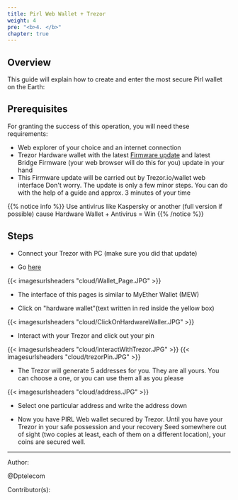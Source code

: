 ```yaml
---
title: Pirl Web Wallet + Trezor
weight: 4
pre: "<b>4. </b>"
chapter: true
---
```


## Overview

This guide will explain how to create and enter the most secure Pirl wallet on the Earth:

## Prerequisites

For granting the success of this operation, you will need these requirements:

* Web explorer of your choice and an internet connection
* Trezor Hardware wallet with the latest [Firmware update](https://blog.trezor.io/trezor-one-firmware-update-1-6-3-73894c0506d) and latest Bridge Firmware (your web browser will do this for you) update in your hand
* This Firmware update will be carried out by Trezor.io/wallet web interface Don't worry. The update is only a few minor steps. You can do with the help of a guide and approx. 3 minutes of your time

{{% notice info %}}
Use antivirus like Kaspersky or another (full version if possible) cause Hardware Wallet + Antivirus = Win
{{% /notice %}}

## Steps

* Connect your Trezor with PC (make sure you did that update)

* Go [here](https://wallet.pirl.io/)

{{< imagesurlsheaders "cloud/Wallet_Page.JPG" >}}

* The interface of this pages is similar to MyEther Wallet (MEW)

* Click on "hardware wallet"(text written in red inside the yellow box)

{{< imagesurlsheaders "cloud/ClickOnHardwareWaller.JPG" >}}

* Interact with your Trezor and click out your pin

{{< imagesurlsheaders "cloud/interactWithTrezor.JPG" >}}
{{< imagesurlsheaders "cloud/trezorPin.JPG" >}}

* The Trezor will generate 5 addresses for you. They are all yours. You can choose a one, or you can use them all as you please

{{< imagesurlsheaders "cloud/address.JPG" >}}

* Select one particular address and write the address down

* Now you have PIRL Web wallet secured by Trezor. Until you have your Trezor in your safe possession and your recovery Seed somewhere out of sight (two copies at least, each of them on a different location), your coins are secured well.

---

Author:

@Dptelecom

Contributor(s):
